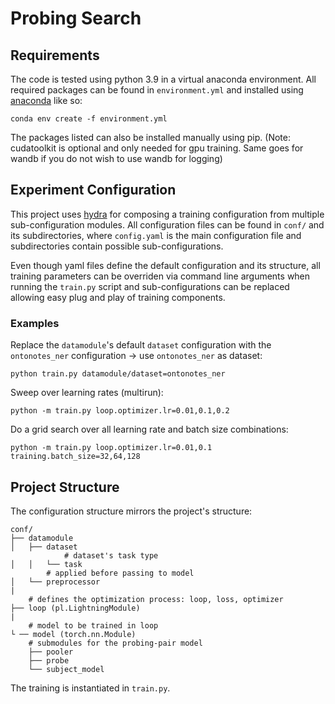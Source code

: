# Probing Search

## Requirements

The code is tested using python 3.9 in a virtual anaconda environment. All required packages can be found
in `environment.yml` and installed using [anaconda](anaconda.com/products/individual)
like so:

```shell
conda env create -f environment.yml
```

The packages listed can also be installed manually using pip. (Note: cudatoolkit is optional and only needed for gpu
training. Same goes for wandb if you do not wish to use wandb for logging)

## Experiment Configuration

This project uses [hydra](https://github.com/facebookresearch/hydra) for composing a training configuration from
multiple sub-configuration modules. All configuration files can be found in `conf/` and its subdirectories, where
`config.yaml` is the main configuration file and subdirectories contain possible sub-configurations.

Even though yaml files define the default configuration and its structure, all training parameters can be overriden via
command line arguments when running the `train.py` script and sub-configurations can be replaced allowing easy plug and
play of training components.

### Examples

Replace the `datamodule`'s default `dataset` configuration with the `ontonotes_ner` configuration -> use `ontonotes_ner`
as dataset:

```shell
python train.py datamodule/dataset=ontonotes_ner
```

Sweep over learning rates (multirun):

```shell
python -m train.py loop.optimizer.lr=0.01,0.1,0.2
```

Do a grid search over all learning rate and batch size combinations:

```shell
python -m train.py loop.optimizer.lr=0.01,0.1 training.batch_size=32,64,128
```

## Project Structure

The configuration structure mirrors the project's structure:

```
conf/
├── datamodule
│   ├── dataset
            # dataset's task type  
│   │   └── task
        # applied before passing to model
│   └── preprocessor
|
    # defines the optimization process: loop, loss, optimizer 
├── loop (pl.LightningModule)
|
    # model to be trained in loop
└ ── model (torch.nn.Module)
    # submodules for the probing-pair model
    ├── pooler
    ├── probe
    └── subject_model
```

The training is instantiated in `train.py`.